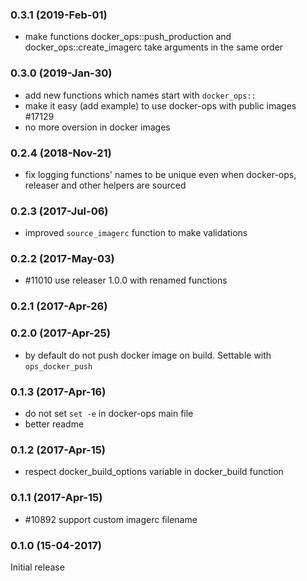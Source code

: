 ### 0.3.1 (2019-Feb-01)

* make functions docker_ops::push_production and docker_ops::create_imagerc
 take arguments in the same order

### 0.3.0 (2019-Jan-30)

* add new functions which names start with `docker_ops::`
* make it easy (add example) to use docker-ops with public images #17129
* no more oversion in docker images

### 0.2.4 (2018-Nov-21)

* fix logging functions' names to be unique even when docker-ops, releaser and
 other helpers are sourced

### 0.2.3 (2017-Jul-06)

* improved `source_imagerc` function to make validations

### 0.2.2 (2017-May-03)

* \#11010 use releaser 1.0.0 with renamed functions

### 0.2.1 (2017-Apr-26)
### 0.2.0 (2017-Apr-25)

* by default do not push docker image on build. Settable with `ops_docker_push`

### 0.1.3 (2017-Apr-16)

* do not set `set -e` in docker-ops main file
* better readme

### 0.1.2 (2017-Apr-15)

* respect docker_build_options variable in docker_build function

### 0.1.1 (2017-Apr-15)

* \#10892 support custom imagerc filename

### 0.1.0 (15-04-2017)

Initial release

